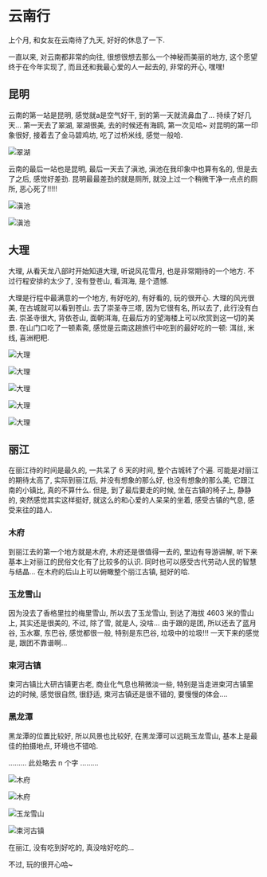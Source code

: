 # 云南行

上个月, 和女友在云南待了九天, 好好的休息了一下.

一直以来, 对云南都非常的向往, 很想很想去那么一个神秘而美丽的地方, 这个愿望终于在今年实现了, 而且还和我最心爱的人一起去的, 非常的开心, 嘿嘿!

## 昆明

云南的第一站是昆明, 感觉就a是空气好干, 到的第一天就流鼻血了… 持续了好几天… 第一天去了翠湖, 翠湖很美, 去的时候还有海鸥, 第一次见哈~ 对昆明的第一印象很好, 接着去了金马碧鸡坊, 吃了过桥米线, 感觉一般哈.

![翠湖](./yunnan/001.jpg)

云南的最后一站也是昆明, 最后一天去了滇池, 滇池在我印象中也算有名的, 但是去了之后, 感觉好差劲. 昆明最最差劲的就是厕所, 就没上过一个稍微干净一点点的厕所, 恶心死了!!!!!

![滇池](./yunnan/002.jpg)

![滇池](./yunnan/003.jpg)

## 大理

大理, 从看天龙八部时开始知道大理, 听说风花雪月, 也是非常期待的一个地方. 不过行程安排的太少了, 没有登苍山, 看洱海, 是个遗憾.

大理是行程中最满意的一个地方, 有好吃的, 有好看的, 玩的很开心. 大理的风光很美, 在古城就可以看到苍山. 去了崇圣寺三塔, 因为它很有名, 所以去了, 此行没有白去. 崇圣寺很大, 背依苍山, 面朝洱海, 在最后方的望海楼上可以欣赏到这一切的美景. 在山门口吃了一顿素斋, 感觉是云南这趟旅行中吃到的最好吃的一顿: 洱丝, 米线, 喜洲粑粑.

![大理](./yunnan/004.jpg)

![大理](./yunnan/005.jpg)

![大理](./yunnan/006.jpg)

![大理](./yunnan/007.jpg)

![大理](./yunnan/008.jpg)

## 丽江

在丽江待的时间是最久的, 一共呆了 6 天的时间, 整个古城转了个遍. 可能是对丽江的期待太高了, 实际到丽江后, 并没有想象的那么好, 也没有想象的那么美, 它跟江南的小镇比, 真的不算什么. 但是, 到了最后要走的时候, 坐在古镇的椅子上, 静静的, 突然感觉其实这样挺好, 就这么的和心爱的人呆呆的坐着, 感受古镇的气息, 感受来往的路人.

### 木府

到丽江去的第一个地方就是木府, 木府还是很值得一去的, 里边有导游讲解, 听下来基本上对丽江的民俗文化有了比较多的认识. 同时也可以感受古代劳动人民的智慧与结晶… 在木府的后山上可以俯瞰整个丽江古镇, 挺好的哈.

### 玉龙雪山

因为没去了香格里拉的梅里雪山, 所以去了玉龙雪山, 到达了海拔 4603 米的雪山上, 其实还是很美的, 不过, 除了雪, 就是人, 没啥… 由于跟的是团, 所以还去了蓝月谷, 玉水寨, 东巴谷, 感觉都很一般, 特别是东巴谷, 垃圾中的垃圾!!! 一天下来的感觉是, 跟团不靠谱啊…

### 束河古镇

束河古镇比大研古镇更古老, 商业化气息也稍微淡一些, 特别是当走进束河古镇里边的时候, 感觉很自然, 很舒适, 束河古镇还是很不错的, 要慢慢的体会….

### 黑龙潭

黑龙潭的位置比较好, 所以风景也比较好, 在黑龙潭可以远眺玉龙雪山, 基本上是最佳的拍摄地点, 环境也不错哈.

……… 此处略去 n 个字 ………

![木府](./yunnan/009.jpg)

![木府](./yunnan/010.jpg)

![玉龙雪山](./yunnan/011.jpg)

![束河古镇](./yunnan/012.jpg)

在丽江, 没有吃到好吃的, 真没啥好吃的…

不过, 玩的很开心哈~

